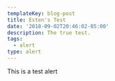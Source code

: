 ```yaml
---
templateKey: blog-post
title: Esten's Test
date: '2018-09-02T20:46:02-05:00'
description: The true test.
tags:
  - alert
type: alert
---
```

This is a test alert
